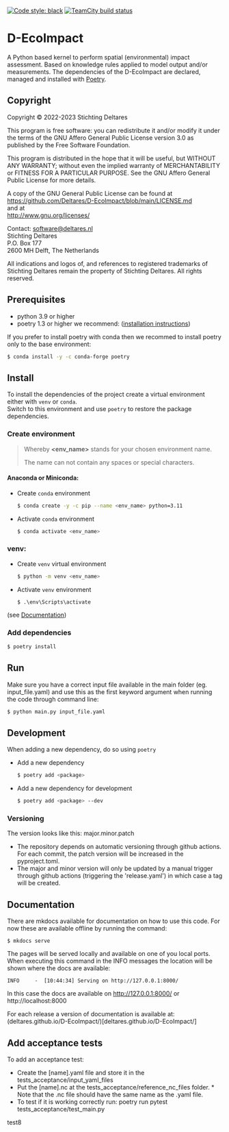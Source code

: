 [![Code style: black](https://img.shields.io/badge/code%20style-black-000000.svg)](https://github.com/psf/black)
[![TeamCity build status](https://dpcbuild.deltares.nl/app/rest/builds/buildType:id:DEcoImpact_UnitTests/statusIcon.svg)](https://dpcbuild.deltares.nl/viewType.html?buildTypeId=DEcoImpact_UnitTests)

# D-EcoImpact

A Python based kernel to perform spatial (environmental) impact assessment. Based on knowledge rules applied to model output and/or measurements.
The dependencies of the D-EcoImpact are declared, managed and installed with [Poetry](https://python-poetry.org/).

## Copyright
Copyright &copy; 2022-2023 Stichting Deltares

This program is free software: you can redistribute it and/or modify it
under the terms of the GNU Affero General Public License version 3.0 as
published by the Free Software Foundation.

This program is distributed in the hope that it will be useful,
but WITHOUT ANY WARRANTY; without even the implied warranty of
MERCHANTABILITY or FITNESS FOR A PARTICULAR PURPOSE. See the
GNU Affero General Public License for more details.

A copy of the GNU General Public License can be found at  
<https://github.com/Deltares/D-EcoImpact/blob/main/LICENSE.md>  
and at  
<http://www.gnu.org/licenses/>

Contact:  software@deltares.nl  
Stichting Deltares  
P.O. Box 177  
2600 MH Delft, The Netherlands

All indications and logos of, and references to registered trademarks
of Stichting Deltares remain the property of Stichting Deltares. All
rights reserved.

## Prerequisites

- python 3.9 or higher
- poetry 1.3 or higher we recommend: ([installation instructions](https://python-poetry.org/docs/#installation))

If you prefer to install poetry with conda then we recommed to install poetry only to the base environment:

```sh
$ conda install -y -c conda-forge poetry
```

## Install

To install the dependencies of the project create a virtual environment either with `venv` or `conda`.\
Switch to this environment and use `poetry` to restore the package dependencies.

### Create environment

> Whereby **<env_name>** stands for your chosen environment name.
>
> The name can not contain any spaces or special characters.

#### Anaconda or Miniconda:

- Create `conda` environment
  ```sh
  $ conda create -y -c pip --name <env_name> python=3.11
  ```
- Activate `conda` environment
  ```sh
  $ conda activate <env_name>
  ```

### venv:

- Create `venv` virtual environment

  ```sh
  $ python -m venv <env_name>
  ```

- Activate `venv` environment
  ```
  $ .\env\Scripts\activate
  ```

(see
[Documentation](https://packaging.python.org/en/latest/guides/installing-using-pip-and-virtual-environments/#creating-a-virtual-environment))

### Add dependencies

```sh
$ poetry install
```

## Run

Make sure you have a correct input file available in the main folder (eg. input_file.yaml) and use this as the first keyword argument when running the code through command line:

```sh
$ python main.py input_file.yaml
```

## Development

When adding a new dependency, do so using `poetry`

- Add a new dependency

  ```sh
  $ poetry add <package>
  ```

- Add a new dependency for development
  ```sh
  $ poetry add <package> --dev
  ```

### Versioning
The version looks like this: major.minor.patch
- The repository depends on automatic versioning through github actions. For each commit, the patch version will be increased in the 
  pyproject.toml.
- The major and minor version will only be updated by a manual trigger through github actions (triggering the 'release.yaml') in which case a tag will be created.

## Documentation

There are mkdocs available for documentation on how to use this code.
For now these are available offline by running the command:

```
$ mkdocs serve
```

The pages will be served locally and available on one of you local ports. When executing this command in the INFO messages the location will be shown where the docs are available:

```
INFO     -  [10:44:34] Serving on http://127.0.0.1:8000/
```

In this case the docs are available on http://127.0.0.1:8000/ or http://localhost:8000

For each release a version of documentation is available at: 
(deltares.github.io/D-EcoImpact/)[deltares.github.io/D-EcoImpact/]

## Add acceptance tests

To add an acceptance test:

- Create the [name].yaml file and store it in the tests_acceptance/input_yaml_files
- Put the [name].nc at the tests_acceptance/reference_nc_files folder. \* Note that the .nc file should have the same name as the .yaml file.
- To test if it is working correctly run: poetry run pytest tests_acceptance/test_main.py





test8
